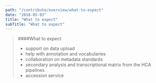 ```yaml
---
path: "/contribute/overview/what-to-expect"
date: "2018-05-03"
title: "What to expect"
subTitle: "What to expect"
---
```


> ####What to expect
> * support on data upload
> * help with annotation and vocabularies
> * collaboration on metadata standards
> * secondary analysis and transcriptional matrix from the HCA pipelines
> * accession service
